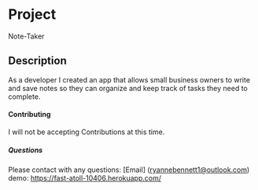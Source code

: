 # Project 
Note-Taker
## Description
As a developer I created an app that allows small business owners to write and save notes so they can organize and keep track of tasks they need to complete. 
#### Contributing 
I will not be accepting Contributions at this time. 
##### Questions 
Please contact with any questions: 
[Email]
(ryannebennett1@outlook.com)
demo: https://fast-atoll-10406.herokuapp.com/
